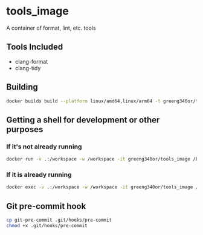 # tools_image
A container of format, lint, etc. tools

## Tools Included

- clang-format
- clang-tidy

## Building

```bash
docker buildx build --platform linux/amd64,linux/arm64 -t greeng340or/tools_image -f Dockerfile --push .
```

## Getting a shell for development or other purposes

### If it's not already running
```bash
docker run -v .:/workspace -w /workspace -it greeng340or/tools_image /bin/bash
```

### If it is already running
```bash
docker exec -v .:/workspace -w /workspace -it greeng340or/tools_image /bin/bash
```

## Git pre-commit hook

```bash
cp git-pre-commit .git/hooks/pre-commit
chmod +x .git/hooks/pre-commit
```
